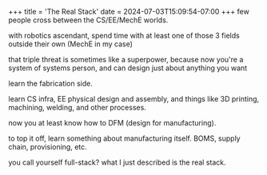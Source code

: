 +++
title = 'The Real Stack'
date = 2024-07-03T15:09:54-07:00
+++
few people cross between the CS/EE/MechE worlds.

with robotics ascendant, spend time with at least one of those 3 fields outside their own (MechE in my case)

that triple threat is sometimes like a superpower, because now you're a system of systems person, and can design just about anything you want

learn the fabrication side.

learn CS infra, EE physical design and assembly, and things like 3D printing, machining, welding, and other processes.

now you at least know how to DFM (design for manufacturing).

to top it off, learn something about manufacturing itself. BOMS, supply chain, provisioning, etc.

you call yourself full-stack? what I just described is the real stack.
